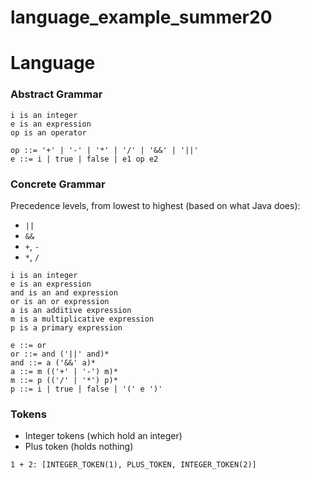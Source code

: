 # language_example_summer20

# Language #

### Abstract Grammar ###

```
i is an integer
e is an expression
op is an operator

op ::= '+' | '-' | '*' | '/' | '&&' | '||'
e ::= i | true | false | e1 op e2
```

### Concrete Grammar ###

Precedence levels, from lowest to highest (based on what Java does):

- `||`
- `&&`
- `+`, `-`
- `*`, `/`

```
i is an integer
e is an expression
and is an and expression
or is an or expression
a is an additive expression
m is a multiplicative expression
p is a primary expression

e ::= or
or ::= and ('||' and)*
and ::= a ('&&' a)*
a ::= m (('+' | '-') m)*
m ::= p (('/' | '*') p)*
p ::= i | true | false | '(' e ')'
```

### Tokens ###

- Integer tokens (which hold an integer)
- Plus token (holds nothing)

```
1 + 2: [INTEGER_TOKEN(1), PLUS_TOKEN, INTEGER_TOKEN(2)]
```
